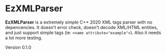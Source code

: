 # EzXMLParser

**EzXMLParser** is a extremely simple C++ 2020 XML tags parser with no depencencies.
It doesn't error check, doesn't decode XML/HTML entities, and just support simple tags (ie: `<name attribute="example">`). Also it needs a lot more testing.

Version 0.1.0
